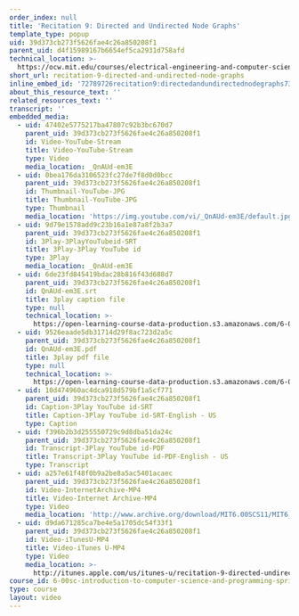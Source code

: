 ```yaml
---
order_index: null
title: 'Recitation 9: Directed and Undirected Node Graphs'
template_type: popup
uid: 39d373cb273f5626fae4c26a850208f1
parent_uid: d4f15989167b6654ef5ca2931d758afd
technical_location: >-
  https://ocw.mit.edu/courses/electrical-engineering-and-computer-science/6-00sc-introduction-to-computer-science-and-programming-spring-2011/unit-3/lecture-22-using-graphs-to-model-problems-part-2/recitation-9-directed-and-undirected-node-graphs
short_url: recitation-9-directed-and-undirected-node-graphs
inline_embed_id: '72789726recitation9:directedandundirectednodegraphs73314223'
about_this_resource_text: ''
related_resources_text: ''
transcript: ''
embedded_media:
  - uid: 47402e5775217ba47807c92b3bc670d7
    parent_uid: 39d373cb273f5626fae4c26a850208f1
    id: Video-YouTube-Stream
    title: Video-YouTube-Stream
    type: Video
    media_location: _QnAUd-em3E
  - uid: 0bea176da3106523fc27de7f8d0d0bcc
    parent_uid: 39d373cb273f5626fae4c26a850208f1
    id: Thumbnail-YouTube-JPG
    title: Thumbnail-YouTube-JPG
    type: Thumbnail
    media_location: 'https://img.youtube.com/vi/_QnAUd-em3E/default.jpg'
  - uid: 9d79e1578add9c23b16a1e87a8f2b3a7
    parent_uid: 39d373cb273f5626fae4c26a850208f1
    id: 3Play-3PlayYouTubeid-SRT
    title: 3Play-3Play YouTube id
    type: 3Play
    media_location: _QnAUd-em3E
  - uid: 6de23fd845419bdac28b816f43d688d7
    parent_uid: 39d373cb273f5626fae4c26a850208f1
    id: QnAUd-em3E.srt
    title: 3play caption file
    type: null
    technical_location: >-
      https://open-learning-course-data-production.s3.amazonaws.com/6-00sc-introduction-to-computer-science-and-programming-spring-2011/6de23fd845419bdac28b816f43d688d7_QnAUd-em3E.srt
  - uid: 9526eaade5db31714d29f8ac723d2a5c
    parent_uid: 39d373cb273f5626fae4c26a850208f1
    id: QnAUd-em3E.pdf
    title: 3play pdf file
    type: null
    technical_location: >-
      https://open-learning-course-data-production.s3.amazonaws.com/6-00sc-introduction-to-computer-science-and-programming-spring-2011/9526eaade5db31714d29f8ac723d2a5c_QnAUd-em3E.pdf
  - uid: 10d474960ac4dca918d579bf1a5cf771
    parent_uid: 39d373cb273f5626fae4c26a850208f1
    id: Caption-3Play YouTube id-SRT
    title: Caption-3Play YouTube id-SRT-English - US
    type: Caption
  - uid: f396b2b3d255550729c9d8dba51da24c
    parent_uid: 39d373cb273f5626fae4c26a850208f1
    id: Transcript-3Play YouTube id-PDF
    title: Transcript-3Play YouTube id-PDF-English - US
    type: Transcript
  - uid: a257e61f48f0b9a2be8a5ac5401acaec
    parent_uid: 39d373cb273f5626fae4c26a850208f1
    id: Video-InternetArchive-MP4
    title: Video-Internet Archive-MP4
    type: Video
    media_location: 'http://www.archive.org/download/MIT6.00SCS11/MIT6_00SCS11_rec09_300k.mp4'
  - uid: d9da671285ca7be4e5a1705dc54f33f1
    parent_uid: 39d373cb273f5626fae4c26a850208f1
    id: Video-iTunesU-MP4
    title: Video-iTunes U-MP4
    type: Video
    media_location: >-
      http://itunes.apple.com/us/itunes-u/recitation-9-directed-undirected/id499270153?i=110101542
course_id: 6-00sc-introduction-to-computer-science-and-programming-spring-2011
type: course
layout: video
---
```

